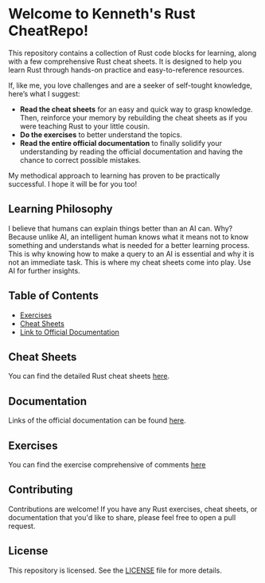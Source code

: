 # Welcome to Kenneth's Rust CheatRepo!

This repository contains a collection of Rust code blocks for learning, along with a few comprehensive Rust cheat sheets. It is designed to help you learn Rust through hands-on practice and easy-to-reference resources.

If, like me, you love challenges and are a seeker of self-tought knowledge, here’s what I suggest:

- **Read the cheat sheets** for an easy and quick way to grasp knowledge. Then, reinforce your memory by rebuilding the cheat sheets as if you were teaching Rust to your little cousin.
- **Do the exercises** to better understand the topics.
- **Read the entire official documentation** to finally solidify your understanding by reading the official documentation and having the chance to correct possible mistakes.

My methodical approach to learning has proven to be practically successful. I hope it will be for you too!

## Learning Philosophy

I believe that humans can explain things better than an AI can. Why? Because unlike AI, an intelligent human knows what it means not to know something and understands what is needed for a better learning process. This is why knowing how to make a query to an AI is essential and why it is not an immediate task. This is where my cheat sheets come into play. Use AI for further insights.

## Table of Contents

- [Exercises](#exercises)
- [Cheat Sheets](#cheat-sheet)
- [Link to Official Documentation](#documentation)


## Cheat Sheets

You can find the detailed Rust cheat sheets [here](./cheat_sheets).

## Documentation

Links of the official documentation can be found [here](./docs/RESOURCES.md).

## Exercises

You can find the exercise comprehensive of comments [here](./code)

## Contributing

Contributions are welcome! If you have any Rust exercises, cheat sheets, or documentation that you'd like to share, please feel free to open a pull request.

## License

This repository is licensed. See the [LICENSE](./LICENSE) file for more details.
